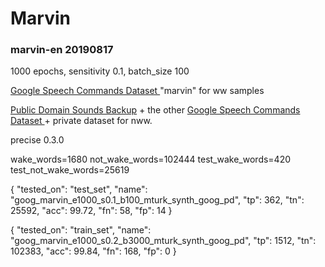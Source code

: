 # Marvin

### marvin-en 20190817

1000 epochs, sensitivity 0.1, batch_size 100

[Google Speech Commands Dataset ](https://ai.googleblog.com/2017/08/launching-speech-commands-dataset.html) "marvin" for ww samples

[Public Domain Sounds Backup](http://pdsounds.tuxfamily.org/) + the other [Google Speech Commands Dataset ](https://ai.googleblog.com/2017/08/launching-speech-commands-dataset.html) + private dataset for nww.

precise 0.3.0

wake_words=1680 not_wake_words=102444 test_wake_words=420 test_not_wake_words=25619

{
    "tested_on": "test_set",
    "name": "goog_marvin_e1000_s0.1_b100_mturk_synth_goog_pd",
    "tp": 362,
    "tn": 25592,
    "acc": 99.72,
    "fn": 58,
    "fp": 14
}

{
    "tested_on": "train_set",
    "name": "goog_marvin_e1000_s0.2_b3000_mturk_synth_goog_pd",
    "tp": 1512,
    "tn": 102383,
    "acc": 99.84,
    "fn": 168,
    "fp": 0
}